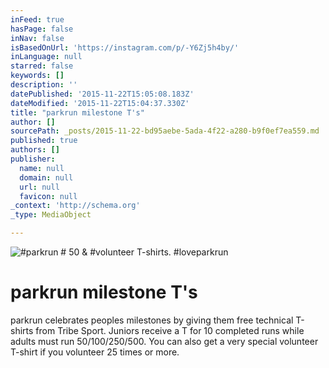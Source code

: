 ```yaml
---
inFeed: true
hasPage: false
inNav: false
isBasedOnUrl: 'https://instagram.com/p/-Y6Zj5h4by/'
inLanguage: null
starred: false
keywords: []
description: ''
datePublished: '2015-11-22T15:05:08.183Z'
dateModified: '2015-11-22T15:04:37.330Z'
title: "parkrun milestone T's"
author: []
sourcePath: _posts/2015-11-22-bd95aebe-5ada-4f22-a280-b9f0ef7ea559.md
published: true
authors: []
publisher:
  name: null
  domain: null
  url: null
  favicon: null
_context: 'http://schema.org'
_type: MediaObject

---
```

![#parkrun # 50 & #volunteer T-shirts. #loveparkrun](https://the-grid-user-content.s3-us-west-2.amazonaws.com/99cb4bfd-3ae6-4bd8-b50b-09f0ae1c3ce0.jpg)

# parkrun milestone T's

parkrun celebrates peoples milestones by giving them free technical T-shirts from Tribe Sport. Juniors receive a T for 10 completed runs while adults must run 50/100/250/500\. You can also get a very special volunteer T-shirt if you volunteer 25 times or more.
